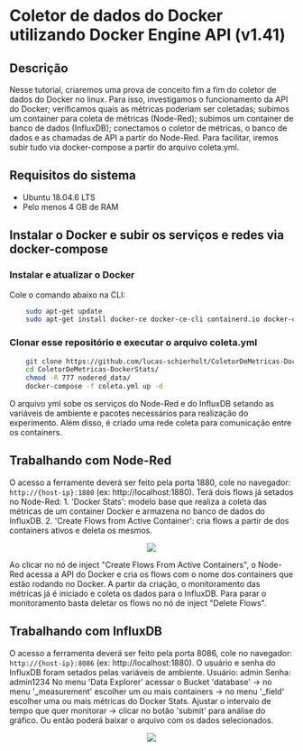 # Coletor de dados do Docker utilizando Docker Engine API (v1.41)     

## Descrição

Nesse tutorial, criaremos uma prova de conceito fim a fim do coletor de dados do Docker no linux. Para isso, investigamos o funcionamento da API do Docker; verificamos quais as métricas poderiam ser coletadas; subimos um container para coleta de métricas (Node-Red); subimos um container de banco de dados (InfluxDB); conectamos o coletor de métricas, o banco de dados e as chamadas de API a partir do Node-Red. Para facilitar, iremos subir tudo via docker-compose a partir do arquivo coleta.yml.    

## Requisitos do sistema

* Ubuntu 18.04.6 LTS
* Pelo menos 4 GB de RAM

## Instalar o Docker e subir os serviços e redes via docker-compose

### Instalar e atualizar o Docker
Cole o comando abaixo na CLI:
```bash
    sudo apt-get update
    sudo apt-get install docker-ce docker-ce-cli containerd.io docker-compose-plugin
```
### Clonar esse repositório e executar o arquivo coleta.yml
```bash
    git clone https://github.com/lucas-schierholt/ColetorDeMetricas-DockerStats
    cd ColetorDeMetricas-DockerStats/
    chmod -R 777 nodered_data/
    docker-compose -f coleta.yml up -d
```
O arquivo yml sobe os serviços do Node-Red e do InfluxDB setando as variáveis de ambiente e pacotes necessários para realização do experimento. Além disso, é criado uma rede coleta para comunicação entre os containers.

## Trabalhando com Node-Red
O acesso a ferramente deverá ser feito pela porta 1880, cole no navegador: `http://{host-ip}:1880` (ex: http://localhost:1880). 
Terá dois flows já setados no Node-Red:
    1. 'Docker Stats': modelo base que realiza a coleta das métricas de um container Docker e armazena no banco de dados do InfluxDB.
    2. 'Create Flows from Active Container': cria flows a partir de dos containers ativos e deleta os mesmos.
<p align="center">
    <img src=".../tree/main/media/images/nodered-environment.png" />
</p>
Ao clicar no nó de inject "Create Flows From Active Containers", o Node-Red acessa a API do Docker e cria os flows com o nome dos containers que estão rodando no Docker. A partir da criação, o monitoramento das métricas já é iniciado e coleta os dados para o InfluxDB. Para parar o monitoramento basta deletar os flows no nó de inject "Delete Flows".

## Trabalhando com InfluxDB
O acesso a ferramenta deverá ser feito pela porta 8086, cole no navegador: `http://{host-ip}:8086` (ex: http://localhost:1880). 
O usuário e senha do InfluxDB foram setados pelas variáveis de ambiente.
    Usuário: admin
    Senha: admin1234
No menu 'Data Explorer' acessar o Bucket 'database' -> no menu '_measurement' escolher um ou mais containers -> no menu '_field' escolher uma ou mais métricas do Docker Stats.
Ajustar o intervalo de tempo que quer monitorar -> clicar no botão 'submit' para análise do gráfico. Ou então poderá baixar o arquivo com os dados selecionados.
<p align="center">
    <img src=".../tree/main/media/images/influxdb-environment.png" />
</p>


